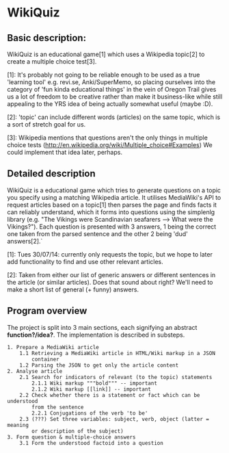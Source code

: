 # WikiQuiz


## Basic description:

WikiQuiz is an educational game[1] which uses a Wikipedia topic[2] to create a
multiple choice test[3].

[1]: It's probably not going to be reliable enough to be used as a true
     'learning tool' e.g. revi.se, Anki/SuperMemo, so placing ourselves into
     the category of 'fun kinda educational things' in the vein of Oregon Trail
     gives us a lot of freedom to be creative rather than make it business-like
     while still appealing to the YRS idea of being actually somewhat useful
     (maybe :D).

[2]: 'topic' can include different words (articles) on the same topic, which is
     a sort of stretch goal for us.

[3]: Wikipedia mentions that questions aren't the only things in multiple
     choice tests (http://en.wikipedia.org/wiki/Multiple_choice#Examples)
     We could implement that idea later, perhaps.


## Detailed description

WikiQuiz is a educational game which tries to generate questions on a topic you
specify using a matching Wikipedia article. It utilises MediaWiki's API to
request articles based on a topic[1] then parses the page and finds facts it
can reliably understand, which it forms into questions using the simplenlg
library (e.g. "The Vikings were Scandinavian seafarers --> What were the
Vikings?"). Each question is presented with 3 answers, 1 being the correct one
taken from the parsed sentence and the other 2 being 'dud' answers[2].`

[1]: Tues 30/07/14: currently only requests the topic, but we hope to later add
     functionality to find and use other relevant articles.

[2]: Taken from either our list of generic answers or different sentences in
     the article (or similar articles). Does that sound about right? We'll need
     to make a short list of general (+ funny) answers.


## Program overview

The project is split into 3 main sections, each signifying an abstract **function?/idea?**.
The implementation is described in substeps.

    1. Prepare a MediaWiki article
        1.1 Retrieving a MediaWiki article in HTML/Wiki markup in a JSON
            container
        1.2 Parsing the JSON to get only the article content
    2. Analyse article
        2.1 Search for indicators of relevant (to the topic) statements
            2.1.1 Wiki markup """bold""" -- important
            2.1.2 Wiki markup [[link]] -- important
        2.2 Check whether there is a statement or fact which can be understood
            from the sentence
            2.2.1 Conjugations of the verb 'to be'
        2.3 (???) Set three variables: subject, verb, object (latter = meaning
            or description of the subject)
    3. Form question & multiple-choice answers
        3.1 Form the understood factoid into a question
